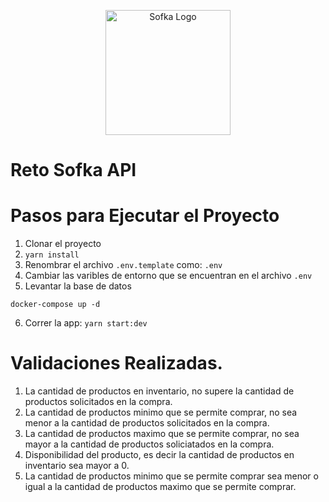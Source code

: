 <p align="center">
  <a href="https://www.sofka.com.co/es/inicio/" target="blank"><img src="https://media.glassdoor.com/sqll/3788784/sofka-technologies-squareLogo-1668095593025.png" width="200" alt="Sofka Logo" /></a>
</p>

# Reto Sofka API

# Pasos para Ejecutar el Proyecto

1.  Clonar el proyecto
2.  ```yarn install```
3.  Renombrar el archivo ```.env.template``` como: ```.env```
4.  Cambiar las varibles de entorno que se encuentran en el archivo ```.env``` 
5.  Levantar la base de datos
```
docker-compose up -d 
```
6.  Correr la app: ```yarn start:dev```

# Validaciones Realizadas.

1.  La cantidad de productos en inventario, no supere la cantidad de productos solicitados en la compra.
2.  La cantidad de productos minimo que se permite comprar, no sea menor a la cantidad de productos solicitados en la compra.
3.  La cantidad de productos maximo que se permite comprar, no sea mayor a la cantidad de productos soliciatados en la compra.
4.  Disponibilidad del producto, es decir la cantidad de productos en inventario sea mayor a 0.
5.  La cantidad de productos minimo que se permite comprar sea menor o igual a la cantidad de productos maximo que se permite comprar.
